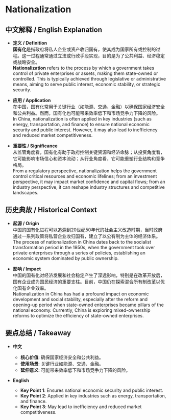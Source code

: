 # Nationalization

## 中文解释 / English Explanation

* **定义 / Definition**  
  **国有化**是指政府将私人企业或资产收归国有，使其成为国家所有或控制的过程。这一过程通常通过立法或行政手段实现，目的是为了公共利益、经济稳定或战略安全。  
  **Nationalization** refers to the process by which a government takes control of private enterprises or assets, making them state-owned or controlled. This is typically achieved through legislative or administrative means, aiming to serve public interest, economic stability, or strategic security.

* **应用 / Application**  
  在中国，国有化常用于关键行业（如能源、交通、金融）以确保国家经济安全和公共利益。然而，国有化也可能带来效率低下和市场竞争力下降的风险。  
  In China, nationalization is often applied in key industries (such as energy, transportation, and finance) to ensure national economic security and public interest. However, it may also lead to inefficiency and reduced market competitiveness.

* **重要性 / Significance**  
  从监管角度看，国有化有助于政府控制关键资源和经济命脉；从投资角度看，它可能影响市场信心和资本流动；从行业角度看，它可能重塑行业结构和竞争格局。  
  From a regulatory perspective, nationalization helps the government control critical resources and economic lifelines; from an investment perspective, it may impact market confidence and capital flows; from an industry perspective, it can reshape industry structures and competitive landscapes.

## 历史典故 / Historical Context

* **起源 / Origin**  
  中国的国有化进程可以追溯到20世纪50年代的社会主义改造时期，当时政府通过一系列政策将私营企业收归国有，建立了以公有制为主体的经济体系。  
  The process of nationalization in China dates back to the socialist transformation period in the 1950s, when the government took over private enterprises through a series of policies, establishing an economic system dominated by public ownership.

* **影响 / Impact**  
  中国的国有化对经济发展和社会稳定产生了深远影响，特别是在改革开放后，国有企业成为国民经济的重要支柱。目前，中国仍在探索混合所有制改革以优化国有企业效率。  
  Nationalization in China has had a profound impact on economic development and social stability, especially after the reform and opening-up period when state-owned enterprises became pillars of the national economy. Currently, China is exploring mixed-ownership reforms to optimize the efficiency of state-owned enterprises.

## 要点总结 / Takeaway

* **中文**  
  - **核心价值**: 确保国家经济安全和公共利益。
  - **使用场景**: 关键行业如能源、交通、金融。
  - **延伸意义**: 可能带来效率低下和市场竞争力下降的风险。

* **English**  
  - **Key Point 1**: Ensures national economic security and public interest.
  - **Key Point 2**: Applied in key industries such as energy, transportation, and finance.
  - **Key Point 3**: May lead to inefficiency and reduced market competitiveness.